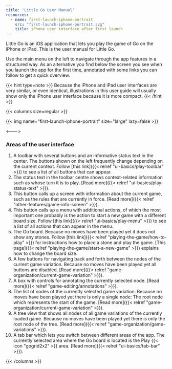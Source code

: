 ```yaml
---
title: 'Little Go User Manual'
resources:
  - name: first-launch-iphone-portrait
    src: "first-launch-iphone-portrait.svg"
    title: iPhone user interface after first launch
---
```


Little Go is an iOS application that lets you play the game of Go on the iPhone or iPad. This is the user manual for Little Go.

Use the main menu on the left to navigate through the app features in a structured way. As an alternative you find below the screen you see when you launch the app for the first time, annotated with some links you can follow to get a quick overview.

{{< hint type=note >}}
Because the iPhone and iPad user interfaces are very similar, or even identical, illustrations in this user guide will usually show only the iPhone user interface because it is more compact.
{{< /hint >}}

{{< columns size=regular >}}

{{< img name="first-launch-iphone-portrait" size="large" lazy=false >}}

<--->

### Areas of the user interface

1. A toolbar with several buttons and an informative status text in the center. The buttons shown on the left frequently change depending on the current context. Follow [this link]({{< relref "ui-basics/play-toolbar" >}}) to see a list of all buttons that can appear.
1. The status text in the toolbar centre shows context-related information such as whose turn it is to play. [Read more]({{< relref "ui-basics/play-status-text" >}}).
1. This button calls up a screen with information about the current game, such as the rules that are currently in force. [Read more]({{< relref "other-features/game-info-screen" >}}).
1. This button calls up a menu with additional actions, of which the most important one probably is the action to start a new game with a different board size. Follow [this link]({{< relref "ui-basics/play-menu" >}}) to see a list of all actions that can appear in the menu.
1. The Go board. Because no moves have been played yet it does not show any stones. Follow [this link]({{< relref "playing-the-game/how-to-play" >}}) for instructions how to place a stone and play the game. [This page]({{< relref "playing-the-game/start-a-new-game" >}}) explains how to change the board size.
1. A few buttons for navigating back and forth between the nodes of the current game variation. Because no moves have been played yet all buttons are disabled. [Read more]({{< relref "game-organization/current-game-variation" >}}).
1. A box with controls for annotating the currently selected node. [Read more]({{< relref "game-editing/annotations" >}}).
1. The list of nodes of the currently selected game variation. Because no moves have been played yet there is only a single node: The root node which represents the start of the game. [Read more]({{< relref "game-organization/current-game-variation" >}}).
1. A tree view that shows all nodes of all game variations of the currently loaded game. Because no moves have been played yet there is only the root node of the tree. [Read more]({{< relref "game-organization/game-variations" >}}).
1. A tab bar which lets you switch between different areas of the app. The currently selected area where the Go board is located is the Play {{< icon "gogrid2x2" >}} area. [Read more]({{< relref "ui-basics/tab-bar" >}}).

{{< /columns >}}

